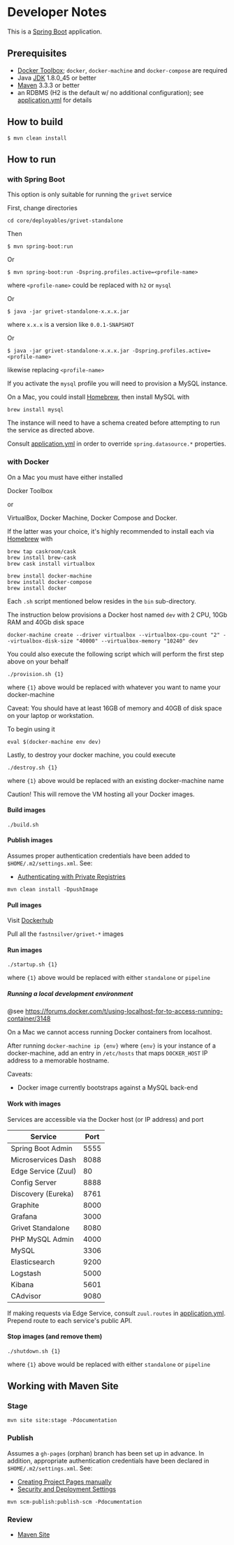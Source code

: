 # Developer Notes

This is a [Spring Boot](http://projects.spring.io/spring-boot/) application.  

## Prerequisites

* [Docker Toolbox](http://docs.docker.com/mac/started/); `docker`, `docker-machine` and `docker-compose` are required
* Java [JDK](http://www.oracle.com/technetwork/java/javase/downloads/jdk8-downloads-2133151.html) 1.8.0_45 or better
* [Maven](https://maven.apache.org/download.cgi) 3.3.3 or better
* an RDBMS (H2 is the default w/ no additional configuration); see [application.yml](https://github.com/fastnsilver/grivet/blob/master/core/shared-config/src/main/resources/application.yml) for details


## How to build

```
$ mvn clean install
```


## How to run

### with Spring Boot

This option is only suitable for running the `grivet` service

First, change directories

```
cd core/deployables/grivet-standalone
```

Then

```
$ mvn spring-boot:run
```

Or

```
$ mvn spring-boot:run -Dspring.profiles.active=<profile-name>
```

where `<profile-name>` could be replaced with `h2` or `mysql`

Or 

```
$ java -jar grivet-standalone-x.x.x.jar
```

where `x.x.x` is a version like `0.0.1-SNAPSHOT`

Or

```
$ java -jar grivet-standalone-x.x.x.jar -Dspring.profiles.active=<profile-name>
```

likewise replacing `<profile-name>`


If you activate the `mysql` profile you will need to provision a MySQL instance.

On a Mac, you could install [Homebrew](http://brew.sh/), then install MySQL with

```
brew install mysql
```

The instance will need to have a schema created before attempting to run the service as directed above.

Consult [application.yml](https://github.com/fastnsilver/grivet/blob/master/core/shared-config/src/main/resources/application.yml) in order to override `spring.datasource.*` properties.



### with Docker

On a Mac you must have either installed 

  Docker Toolbox 

or

  VirtualBox, Docker Machine, Docker Compose and Docker.

If the latter was your choice, it's highly recommended to install each via [Homebrew](http://brew.sh/) with

```
brew tap caskroom/cask
brew install brew-cask
brew cask install virtualbox

brew install docker-machine
brew install docker-compose
brew install docker
```

Each `.sh` script mentioned below resides in the `bin` sub-directory.

The instruction below provisions a Docker host named `dev` with 2 CPU, 10Gb RAM and 40Gb disk space

```
docker-machine create --driver virtualbox --virtualbox-cpu-count "2" --virtualbox-disk-size "40000" --virtualbox-memory "10240" dev
```

You could also execute the following script which will perform the first step above on your behalf

```
./provision.sh {1}
```

where `{1}` above would be replaced with whatever you want to name your docker-machine

Caveat: You should have at least 16GB of memory and 40GB of disk space on your laptop or workstation.


To begin using it

```
eval $(docker-machine env dev)
```


Lastly, to destroy your docker machine, you could execute

```
./destroy.sh {1}
```

where `{1}` above would be replaced with an existing docker-machine name

Caution! This will remove the VM hosting all your Docker images.


#### Build images

```
./build.sh
```


#### Publish images

Assumes proper authentication credentials have been added to `$HOME/.m2/settings.xml`. See:

* [Authenticating with Private Registries](https://github.com/spotify/docker-maven-plugin#authenticating-with-private-registries)

```
mvn clean install -DpushImage
```


#### Pull images

Visit [Dockerhub](https://hub.docker.com/u/fastnsilver/)

Pull all the `fastnsilver/grivet-*` images


#### Run images

```
./startup.sh {1}
```

where `{1}` above would be replaced with either `standalone` or `pipeline`


##### Running a local development environment

@see https://forums.docker.com/t/using-localhost-for-to-access-running-container/3148

On a Mac we cannot access running Docker containers from localhost.

After running `docker-machine ip {env}` where `{env}` is your instance of a docker-machine, add an entry in `/etc/hosts` that maps `DOCKER_HOST` IP address to a memorable hostname.


Caveats: 

* Docker image currently bootstraps against a MySQL back-end


#### Work with images

Services are accessible via the Docker host (or IP address) and port 

Service            |  Port
-------------------|-------
Spring Boot Admin  | 5555
Microservices Dash | 8088
Edge Service (Zuul)| 80
Config Server      | 8888
Discovery (Eureka) | 8761
Graphite           | 8000
Grafana            | 3000
Grivet Standalone  | 8080
PHP MySQL Admin    | 4000
MySQL              | 3306
Elasticsearch      | 9200
Logstash           | 5000
Kibana             | 5601
CAdvisor           | 9080

If making requests via Edge Service, consult `zuul.routes` in [application.yml](https://github.com/fastnsilver/grivet/blob/master/support/api-gateway/src/main/resources/application.yml).  Prepend
route to each service's public API.


#### Stop images (and remove them)

```
./shutdown.sh {1}
```

where `{1}` above would be replaced with either `standalone` or `pipeline`


## Working with Maven Site 

### Stage

```
mvn site site:stage -Pdocumentation
```

### Publish

Assumes a `gh-pages` (orphan) branch has been set up in advance.  In addition, appropriate authentication credentials have been declared in `$HOME/.m2/settings.xml`. See:

* [Creating Project Pages manually](https://help.github.com/articles/creating-project-pages-manually/)
* [Security and Deployment Settings](http://maven.apache.org/guides/mini/guide-deployment-security-settings.html)

```
mvn scm-publish:publish-scm -Pdocumentation
```

### Review

* [Maven Site](http://fastnsilver.github.io/grivet/)